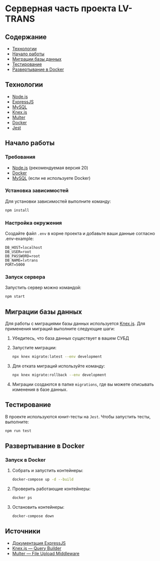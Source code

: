 # Серверная часть проекта LV-TRANS

## Содержание

- [Технологии](#технологии)
- [Начало работы](#начало-работы)
- [Миграции базы данных](#миграции-базы-данных)
- [Тестирование](#тестирование)
- [Развертывание в Docker](#развертывание-в-docker)

## Технологии

- [Node.js](https://nodejs.org/)
- [ExpressJS](https://expressjs.com/)
- [MySQL](https://www.mysql.com/)
- [Knex.js](https://knexjs.org/)
- [Multer](https://github.com/expressjs/multer)
- [Docker](https://www.docker.com/)
- [Jest](https://jestjs.io/)

## Начало работы

### Требования

- [Node.js](https://nodejs.org/) (рекомендуемая версия 20)
- [Docker](https://www.docker.com/)
- [MySQL](https://www.mysql.com/) (если не используете Docker)

### Установка зависимостей

Для установки зависимостей выполните команду:

```sh
npm install
```

### Настройка окружения

Создайте файл `.env` в корне проекта и добавьте ваши данные согласно .env-example:

```env
DB_HOST=localhost
DB_USER=root
DB_PASSWORD=root
DB_NAME=lvtrans
PORT=5000
```

### Запуск сервера

Запустить сервер можно командой:

```sh
npm start
```

## Миграции базы данных

Для работы с миграциями базы данных используется [Knex.js](https://knexjs.org/). Для применения миграций выполните
следующие шаги:

1. Убедитесь, что база данных существует в вашем СУБД

2. Запустите миграции:

   ```sh
   npx knex migrate:latest --env development
   ```

3. Для отката миграций используйте команду:

   ```sh
   npx knex migrate:rollback --env development
   ```

4. Миграции создаются в папке `migrations`, где вы можете описывать изменения в базе данных.

## Тестирование

В проекте используются юнит-тесты на `Jest`. Чтобы запустить тесты, выполните:

```sh
npm run test
```

## Развертывание в Docker

### Запуск в Docker

1. Собрать и запустить контейнеры:

   ```sh
   docker-compose up -d --build
   ```

2. Проверить работающие контейнеры:

   ```sh
   docker ps
   ```

3. Остановить контейнеры:

   ```sh
   docker-compose down
   ```

## Источники

- [Документация ExpressJS](https://expressjs.com/)
- [Knex.js — Query Builder](https://knexjs.org/)
- [Multer — File Upload Middleware](https://github.com/expressjs/multer)
